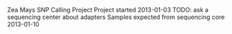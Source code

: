 Zea Mays SNP Calling Project
Project started 2013-01-03
TODO: ask a sequencing center about adapters
Samples expected from sequencing core 2013-01-10
